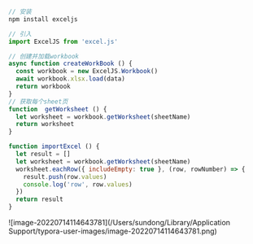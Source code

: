 

```javascript
// 安装
npm install exceljs

// 引入
import ExcelJS from 'excel.js'

// 创建并加载workbook
async function createWorkBook () {
  const workbook = new ExcelJS.Workbook()
  await workbook.xlsx.load(data)
  return workbook
}
// 获取每个sheet页
function  getWorksheet () {
  let worksheet = workbook.getWorksheet(sheetName)
  return worksheet
}

function importExcel () {
  let result = []
  let worksheet = workbook.getWorksheet(sheetName)
  worksheet.eachRow({ includeEmpty: true }, (row, rowNumber) => {
    result.push(row.values)
    console.log('row', row.values)
  })
  return result
}
```



![image-20220714114643781](/Users/sundong/Library/Application Support/typora-user-images/image-20220714114643781.png)